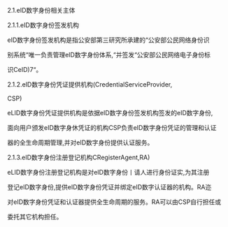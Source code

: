 2.1.eID数字身份相关主体

2.1.1.eID数字身份签发机构

eID数字身份签发机构是指公安部第三研究所承建的“公安部公民网络身份识

别系统“唯一负责管理eID数字身份体系,“并签发“公安部公民网络电子身份标

识CeID\)7“。

2.1.2.eID数字身份凭证提供机构\(CredentialServiceProvider,

CSP\)

eLID数字身份凭证提供机构是依据eID数字身份签发机构签发的eID数字身份,

面向用户颁发eID数字身休凭证的机构CSP负责eID数字身份凭证的管理和认证

器的全生命周期管理,并对eID数字身份提供认证服务。

2.1.3.eID数字身份注册登记机构CRegisterAgent,RA\)

eLID数字身份注册登记机构是对eID数字身份丨请人进行身份证实,为其注册

登记eID数字身份,提供eID数字身份凭证并绑定eID数字认证器的机构。RA迩

对eID数字身份凭证和认证器提供全生命周期的服务。RA可以由CSP自行担任或

委托其它机构担任。

